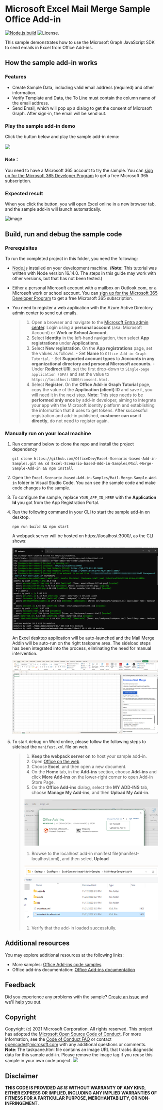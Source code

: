# Microsoft Excel Mail Merge Sample Office Add-in

[![Node.js build](https://github.com/microsoftgraph/msgraph-training-office-addin/actions/workflows/node.js.yml/badge.svg)](https://github.com/microsoftgraph/msgraph-training-office-addin/actions/workflows/node.js.yml) ![License.](https://img.shields.io/badge/license-MIT-green.svg)

This sample demonstrates how to use the Microsoft Graph JavaScript SDK to send emails in Excel from Office Add-ins.

## How the sample add-in works
### Features
- Create Sample Data, including valid email address (required) and other information.
- Verify Template and Data, the To Line must contain the column name of the email address.
- Send Email, which will pop up a dialog to get the consent of Microsoft Graph. After sign-in, the email will be send out.

### Play the sample add-in demo
Click the button below and play the sample add-in demo:<br><br>
<a href="https://office.live.com/start/Excel.aspx?culture=en-US&omextemplateclient=Excel&omexsessionid=c0a9c7a1-b954-45df-9295-8c1e21201f34&omexcampaignid=none&templateid=WA200006296&templatetitle=Mail%20Merge%20Add-in%20for%20Excel&omexsrctype=1" target="_blank"><img src="./assets/button.png" width="120"/></a>
<br>

#### Note：
You need to have a Microsoft 365 account to try the sample. You can [sign up for the Microsoft 365 Developer Program](https://developer.microsoft.com/microsoft-365/dev-program) to get a free Microsoft 365 subscription.<br>

### Expected result
When you click the button, you will open Excel online in a new browser tab, and the sample add-in will launch automatically.

![image](./assets/expected-result.png)

## Build, run and debug the sample code
### Prerequisites

To run the completed project in this folder, you need the following:
- [Node.js](https://nodejs.org) installed on your development machine. (**Note:** This tutorial was written with Node version 16.14.0. The steps in this guide may work with other versions, but that has not been tested.)
- Either a personal Microsoft account with a mailbox on Outlook.com, or a Microsoft work or school account. You can [sign up for the Microsoft 365 Developer Program](https://developer.microsoft.com/microsoft-365/dev-program) to get a free Microsoft 365 subscription.
- You need to register a web application with the Azure Active Directory admin center to send out emails.<br>

    > 1. Open a browser and navigate to the [Microsoft Entra admin center](https://aad.portal.azure.com). Login using a **personal account** (aka: Microsoft Account) or **Work or School Account**.
    > 1. Select **Identity** in the left-hand navigation, then select **App registrations** under **Applications**.
    > 1. Select **New registration**. On the **App registrations** page, set the values as follows.
        - Set **Name** to `Office Add-in Graph Tutorial`.
        - Set **Supported account types** to **Accounts in any organizational directory and personal Microsoft accounts**.
        - Under **Redirect URI**, set the first drop-down to `Single-page application (SPA)` and set the value to `https://localhost:3000/consent.html`.
    > 1. Select **Register**. On the **Office Add-in Graph Tutorial** page, copy the value of the **Application (client) ID** and save it, you will need it in the next step.
    > **Note**: This step needs to be **performed only once** by add-in developer, aiming to integrate your app with the Microsoft identity platform and establishing the information that it uses to get tokens. After successful registration and add-in published, **customer can use it directly**, do not need to register again. 

### Manually run on your local machine
1. Run command below to clone the repo and install the project dependency
    ```console
    git clone https://github.com/OfficeDev/Excel-Scenario-based-Add-in-Samples.git && cd Excel-Scenario-based-Add-in-Samples/Mail-Merge-Sample-Add-in && npm install
    ```
1. Open the `Excel-Scenario-based-Add-in-Samples/Mail-Merge-Sample-Add-in` folder in Visual Studio Code. You can see the sample code and make code changes to the sample.
1. To configure the sample, replace `YOUR_APP_ID_HERE` with the **Application Id** you got from the App Registration Portal.

1. Run the following command in your CLI to start the sample add-in on desktop.
    ```console
    npm run build && npm start
    ```
    A webpack server will be hosted on https://localhost:3000/, as the CLI shows:

    ![](./assets/webpack.png)

    An Excel desktop application will be auto-launched and the Mail Merge Addin will be auto-run on the right taskpane area. The sideload steps has     been integrated into the process, eliminating the need for manual intervention.

    ![](./assets/taskpane.png)

1. To start debug on Word online, please follow the following steps to sideload the `manifest.xml` file on web.<br>
    > 1.  **Keep the webpack server on** to host your sample add-in.
    > 1.  Open [Office on the web](https://office.live.com/).
    > 1.  Choose **Excel**, and then open a new document.
    > 1.  On the **Home** tab, in the **Add-ins** section, choose **Add-ins** and click **More Add-ins** on the lower-right corner to open Add-in     Store Page.
    > 1.  On the **Office Add-ins** dialog, select the **MY ADD-INS** tab, choose **Manage My Add-ins**, and then **Upload My Add-in**.
    >
    > ![](./assets/manageAddins.png)
    >
    > 1. Browse to the localhost add-in manifest file(manifest-localhost.xml), and then select **Upload**
    >   
    > ![](./assets/localhostXML.png)
    > 1. Verify that the add-in loaded successfully. 

## Additional resources
You may explore additional resources at the following links:
- More samples: [Office Add-ins code samples](https://github.com/OfficeDev/Office-Add-in-samples)
- Office add-ins documentation: [Office Add-ins documentation](https://learn.microsoft.com/en-us/office/dev/add-ins/)

## Feedback
Did you experience any problems with the sample? [Create an issue]( https://github.com/OfficeDev/Word-Scenario-based-Add-in-Samples/issues/new) and we'll help you out.

## Copyright
Copyright (c) 2021 Microsoft Corporation. All rights reserved.
This project has adopted the [Microsoft Open Source Code of Conduct](https://opensource.microsoft.com/codeofconduct/). For more information, see the [Code of Conduct FAQ](https://opensource.microsoft.com/codeofconduct/faq/) or contact [opencode@microsoft.com](mailto:opencode@microsoft.com) with any additional questions or comments.
<br>**Note**: The taskpane.html file contains an image URL that tracks diagnostic data for this sample add-in. Please remove the image tag if you reuse this sample in your own code project.
<img src="https://pnptelemetry.azurewebsites.net/pnp-officeaddins/samples/word-add-in-aigc">

## Disclaimer
**THIS CODE IS PROVIDED *AS IS* WITHOUT WARRANTY OF ANY KIND, EITHER EXPRESS OR IMPLIED, INCLUDING ANY IMPLIED WARRANTIES OF FITNESS FOR A PARTICULAR PURPOSE, MERCHANTABILITY, OR NON-INFRINGEMENT.**
